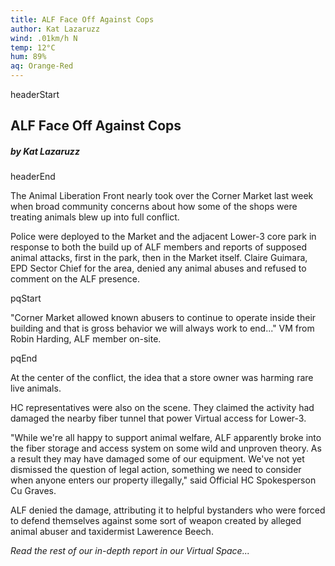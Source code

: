 ```yaml
---
title: ALF Face Off Against Cops
author: Kat Lazaruzz
wind: .01km/h N
temp: 12°C
hum: 89%
aq: Orange-Red
---
```


headerStart
  
## ALF Face Off Against Cops

##### by Kat Lazaruzz

headerEnd

The Animal Liberation Front nearly took over the Corner Market last week when broad community concerns about how some of the shops were treating animals blew up into full conflict. 

Police were deployed to the Market and the adjacent Lower-3 core park in response to both the build up of ALF members and reports of supposed animal attacks, first in the park, then in the Market itself. Claire Guimara, EPD Sector Chief for the area, denied any animal abuses and refused to comment on the ALF presence. 

pqStart

"Corner Market allowed known abusers to continue to operate inside their building and that is gross behavior we will always work to end..." VM from Robin Harding, ALF member on-site. 

pqEnd

At the center of the conflict, the idea that a store owner was harming rare live animals. 

HC representatives were also on the scene. They claimed the activity had damaged the nearby fiber tunnel that power Virtual access for Lower-3. 

"While we're all happy to support animal welfare, ALF apparently broke into the fiber storage and access system on some wild and unproven theory. As a result they may have damaged some of our equipment. We've not yet dismissed the question of legal action, something we need to consider when anyone enters our property illegally," said Official HC Spokesperson Cu Graves.

ALF denied the damage, attributing it to helpful bystanders who were forced to defend themselves against some sort of weapon created by alleged animal abuser and taxidermist Lawerence Beech. 

*Read the rest of our in-depth report in our Virtual Space...*